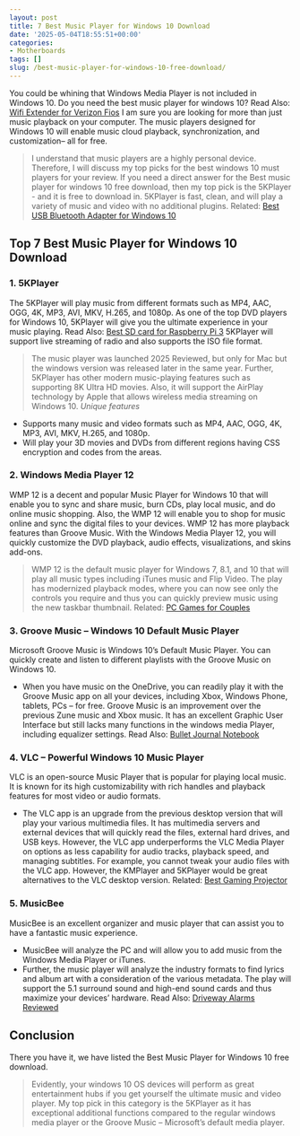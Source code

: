 ```yaml
---
layout: post
title: 7 Best Music Player for Windows 10 Download
date: '2025-05-04T18:55:51+00:00'
categories:
- Motherboards
tags: []
slug: /best-music-player-for-windows-10-free-download/
---
```


You could be whining that Windows Media Player is not included in Windows 10. Do you need the best music player for windows 10?
Read Also:
[Wifi Extender for Verizon Fios](https://pestpolicy.com/best-wifi-extender-for-fios-verizon/)
I am sure you are looking for more than just music playback on your computer. The music players designed for Windows 10 will enable music cloud playback, synchronization, and customization– all for free.
> I understand that music players are a highly personal device. Therefore, I will discuss my top picks for the best windows 10 must players for your review.
If you need a direct answer for the Best music player for windows 10 free download, then my top pick is the 5KPlayer - and it is free to download in.
5KPlayer is fast, clean, and will play a variety of music and video with no additional plugins.
> Related:
> [Best USB Bluetooth Adapter for Windows 10](https://pestpolicy.com/best-usb-bluetooth-adapter-for-windows-10/)
## Top 7 Best Music Player for Windows 10 Download
### 1. 5KPlayer
The 5KPlayer will play music from different formats such as MP4, AAC, OGG, 4K, MP3, AVI, MKV, H.265, and 1080p.
As one of the top DVD players for Windows 10, 5KPlayer will give you the ultimate experience in your music playing.
Read Also:
[Best SD card for Raspberry Pi 3](https://pestpolicy.com/best-sd-card-for-raspberry-pi-3/)
5KPlayer will support live streaming of radio and also supports the ISO file format.
> The music player was launched 2025 Reviewed, but only for Mac but the windows version was released later in the same year.
Further, 5KPlayer has other modern music-playing features such as supporting 8K Ultra HD movies.
Also, it will support the AirPlay technology by Apple that allows wireless media streaming on Windows 10.
*Unique features*
- Supports many music and video formats such as MP4, AAC, OGG, 4K, MP3, AVI, MKV, H.265, and 1080p.
- Will play your 3D movies and DVDs from different regions having CSS encryption and codes from the areas.
### 2. Windows Media Player 12
WMP 12 is a decent and popular Music Player for Windows 10 that will enable you to sync and share music, burn CDs, play local music, and do online music shopping.
Also, the WMP 12 will enable you to shop for music online and sync the digital files to your devices.
WMP 12 has more playback features than Groove Music. With the Windows Media Player 12, you will quickly customize the DVD playback, audio effects, visualizations, and skins add-ons.
> WMP 12 is the default music player for Windows 7, 8.1, and 10 that will play all music types including iTunes music and Flip Video.
The play has modernized playback modes, where you can now see only the controls you require and thus you can quickly preview music using the new taskbar thumbnail.
Related:
[PC Games for Couples](https://pestpolicy.com/best-pc-games-for-couples/)
### 3. Groove Music – Windows 10 Default Music Player
Microsoft Groove Music is Windows 10’s Default Music Player. You can quickly create and listen to different playlists with the Groove Music on Windows 10.
- When you have music on the OneDrive, you can readily play it with the Groove Music app on all your devices, including Xbox, Windows Phone, tablets, PCs – for free.
Groove Music is an improvement over the previous Zune music and Xbox music.
It has an excellent Graphic User Interface but still lacks many functions in the windows media Player, including equalizer settings.
Read Also:
[Bullet Journal Notebook](https://pestpolicy.com/best-bullet-journal-notebook/)
### 4. VLC – Powerful Windows 10 Music Player
VLC is an open-source Music Player that is popular for playing local music. It is known for its high customizability with rich handles and playback features for most video or audio formats.
- The VLC app is an upgrade from the previous desktop version that will play your various multimedia files.
It has multimedia servers and external devices that will quickly read the files, external hard drives, and USB keys.
However, the VLC app underperforms the VLC Media Player on options as less capability for audio tracks, playback speed, and managing subtitles.
For example, you cannot tweak your audio files with the VLC app. However, the KMPlayer and 5KPlayer would be great alternatives to the VLC desktop version.
Related:
[Best Gaming Projector](https://pestpolicy.com/best-gaming-projector/)
### 5. MusicBee
MusicBee is an excellent organizer and music player that can assist you to have a fantastic music experience.
- MusicBee will analyze the PC and will allow you to add music from the Windows Media Player or iTunes.
- Further, the music player will analyze the industry formats to find lyrics and album art with a consideration of the various metadata.
The play will support the 5.1 surround sound and high-end sound cards and thus maximize your devices’ hardware.
Read Also:
[Driveway Alarms Reviewed](https://pestpolicy.com/best-driveway-alarms/)
## Conclusion
There you have it, we have listed the Best Music Player for Windows 10 free download.
> Evidently, your windows 10 OS devices will perform as great entertainment hubs if you get yourself the ultimate music and video player.
My top pick in this category is the 5KPlayer as it has exceptional additional functions compared to the regular windows media player or the Groove Music – Microsoft’s default media player.
